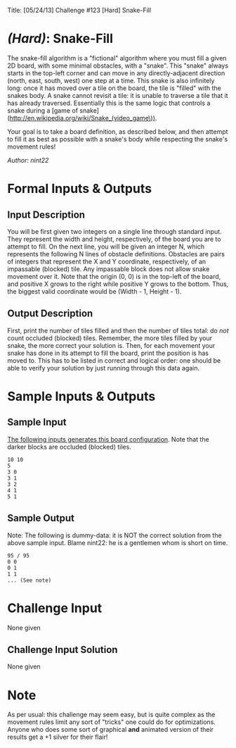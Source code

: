 Title: [05/24/13] Challenge #123 [Hard] Snake-Fill


# [](#HardIcon) *(Hard)*: Snake-Fill
The snake-fill algorithm is a "fictional" algorithm where you must fill a given 2D board, with some minimal obstacles, with a "snake". This "snake" always starts in the top-left corner and can move in any directly-adjacent direction (north, east, south, west) one step at a time. This snake is also infinitely long: once it has moved over a tile on the board, the tile is "filled" with the snakes body. A snake cannot revisit a tile: it is unable to traverse a tile that it has already traversed. Essentially this is the same logic that controls a snake during a [game of snake](http://en.wikipedia.org/wiki/Snake_(video_game\)).

Your goal is to take a board definition, as described below, and then attempt to fill it as best as possible with a snake's body while respecting the snake's movement rules!

*Author: nint22*
# Formal Inputs & Outputs
## Input Description
You will be first given two integers on a single line through standard input. They represent the width and height, respectively, of the board you are to attempt to fill. On the next line, you will be given an integer N, which represents the following N lines of obstacle definitions. Obstacles are pairs of integers that represent the X and Y coordinate, respectively, of an impassable (blocked) tile. Any impassable block does not allow snake movement over it. Note that the origin (0, 0) is in the top-left of the board, and positive X grows to the right while positive Y grows to the bottom. Thus, the biggest valid coordinate would be (Width - 1, Height - 1).
## Output Description
First, print the number of tiles filled and then the number of tiles total: do *not* count occluded (blocked) tiles. Remember, the more tiles filled by your snake, the more correct your solution is. Then, for each movement your snake has done in its attempt to fill the board, print the position is has moved to. This has to be listed in correct and logical order: one should be able to verify your solution by just running through this data again.
# Sample Inputs & Outputs
## Sample Input
[The following inputs generates this board configuration](http://i.imgur.com/WclGAwX.png). Note that the darker blocks are occluded (blocked) tiles.

    10 10
    5
    3 0
    3 1
    3 2
    4 1
    5 1
## Sample Output
Note: The following is dummy-data: it is NOT the correct solution from the above sample input. Blame nint22: he is a gentlemen whom is short on time.

    95 / 95
    0 0
    0 1
    1 1
    ... (See note)
# Challenge Input
None given
## Challenge Input Solution
None given
# Note
As per usual: this challenge may seem easy, but is quite complex as the movement rules limit any sort of "tricks" one could do for optimizations. Anyone who does some sort of graphical **and** animated version of their results get a +1 silver for their flair!
				